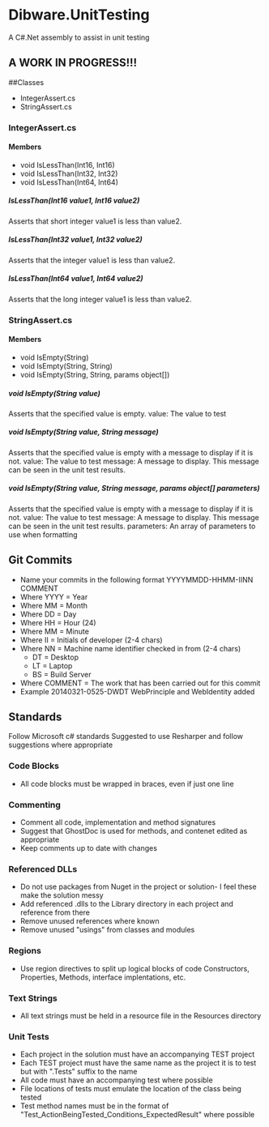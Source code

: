 Dibware.UnitTesting
===================

A C#.Net assembly to assist in unit testing

## A WORK IN PROGRESS!!!


##Classes
* IntegerAssert.cs
* StringAssert.cs

### IntegerAssert.cs
#### Members
* void IsLessThan(Int16, Int16)
* void IsLessThan(Int32, Int32)
* void IsLessThan(Int64, Int64)

##### IsLessThan(Int16 value1, Int16 value2)
Asserts that short integer value1 is less than value2.

##### IsLessThan(Int32 value1, Int32 value2)
Asserts that the integer value1 is less than value2.

##### IsLessThan(Int64 value1, Int64 value2)
Asserts that the long integer value1 is less than value2.


### StringAssert.cs
#### Members
* void IsEmpty(String)
* void IsEmpty(String, String)
* void IsEmpty(String, String, params object[])

##### void IsEmpty(String value)
Asserts that the specified value is empty.
value:   The value to test

##### void IsEmpty(String value, String message)
Asserts that the specified value is empty with a message to display if it is not.
value:   The value to test
message: A message to display. This message can be seen in the unit test results.

##### void IsEmpty(String value, String message, params object[] parameters)
Asserts that the specified value is empty with a message to display if it is not.
value:      The value to test
message:    A message to display. This message can be seen in the unit test results.
parameters: An array of parameters to use when formatting

## Git Commits
* Name your commits in the following format YYYYMMDD-HHMM-IINN COMMENT
* Where YYYY    = Year
* Where MM      = Month
* Where DD      = Day
* Where HH      = Hour (24)
* Where MM      = Minute
* Where II      = Initials of developer (2-4 chars)
* Where NN      = Machine name identifier checked in from (2-4 chars)
    * DT = Desktop
    * LT = Laptop 
    * BS = Build Server
* Where COMMENT = The work that has been carried out for this commit
* Example 20140321-0525-DWDT WebPrinciple and WebIdentity added

## Standards
Follow Microsoft c# standards
Suggested to use Resharper and follow suggestions where appropriate

### Code Blocks
* All code blocks must be wrapped in braces, even if just one line

### Commenting
* Comment all code, implementation and method signatures 
* Suggest that GhostDoc is used for methods, and contenet edited as appropriate
* Keep comments up to date with changes

### Referenced DLLs
* Do not use packages from Nuget in the project or solution- I feel these make the solution messy
* Add referenced .dlls to the Library directory in each project and reference from there
* Remove unused references where known
* Remove unused "usings" from classes and modules

### Regions
* Use region directives to split up logical blocks of code Constructors, Properties, Methods, interface implentations, etc.

### Text Strings
* All text strings must be held in a resource file in the Resources directory

### Unit Tests
* Each project in the solution must have an accompanying TEST project
* Each TEST project must have the same name as the project it is to test but with ".Tests" suffix to the name
* All code must have an accompanying test where possible
* File locations of tests must emulate the location of the class being tested
* Test method names must be in the format of "Test_ActionBeingTested_Conditions_ExpectedResult" where possible

